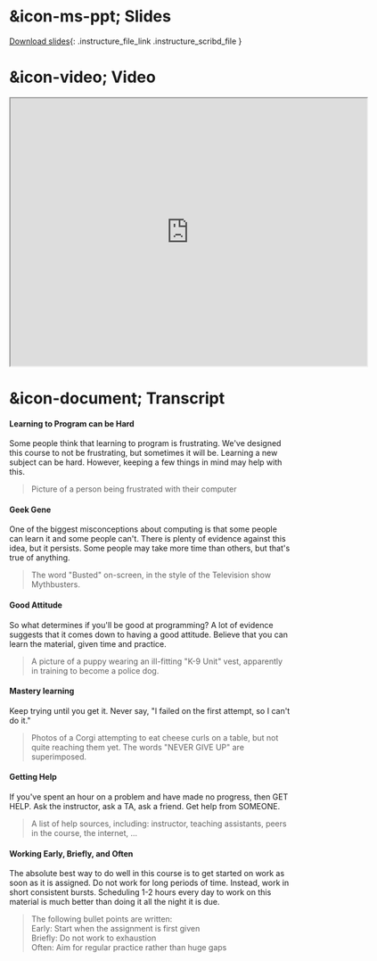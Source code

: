 # &icon-ms-ppt; Slides

[Download slides](https://udel.instructure.com/files/74597700/download){: .instructure_file_link .instructure_scribd_file }

# &icon-video; Video

<iframe style="width: 640px; height: 480px;" width="300" height="150" allowfullscreen="allowfullscreen" webkitallowfullscreen="webkitallowfullscreen" mozallowfullscreen="mozallowfullscreen"
title="Introduction.pdf"
src="https://www.youtube.com/embed/gnM2nFFzMc0?feature=oembed&amp;rel=0" 
></iframe>

# &icon-document; Transcript

#### Learning to Program can be Hard

Some people think that learning to program is frustrating.
We've designed this course to not be frustrating, but sometimes it will be.
Learning a new subject can be hard.
However, keeping a few things in mind may help with this.

> Picture of a person being frustrated with their computer

#### Geek Gene

One of the biggest misconceptions about computing is that some people can learn it and some people can't.
There is plenty of evidence against this idea, but it persists.
Some people may take more time than others, but that's true of anything.

> The word "Busted" on-screen, in the style of the Television show Mythbusters.

#### Good Attitude

So what determines if you'll be good at programming?
A lot of evidence suggests that it comes down to having a good attitude.
Believe that you can learn the material, given time and practice.

> A picture of a puppy wearing an ill-fitting "K-9 Unit" vest, apparently in training to become a police dog.

#### Mastery learning

Keep trying until you get it.
Never say, "I failed on the first attempt, so I can't do it."

> Photos of a Corgi attempting to eat cheese curls on a table, but not quite reaching them yet. The words "NEVER GIVE UP" are superimposed.

#### Getting Help

If you've spent an hour on a problem and have made no progress, then GET HELP.
Ask the instructor, ask a TA, ask a friend.
Get help from SOMEONE.

> A list of help sources, including: instructor, teaching assistants, peers in the course, the internet, ...

#### Working Early, Briefly, and Often

The absolute best way to do well in this course is to get started on work as soon as it is assigned.
Do not work for long periods of time.
Instead, work in short consistent bursts.
Scheduling 1-2 hours every day to work on this material is much better than doing it all the night it is due.

> The following bullet points are written:  
> Early: Start when the assignment is first given  
> Briefly: Do not work to exhaustion  
> Often: Aim for regular practice rather than huge gaps
